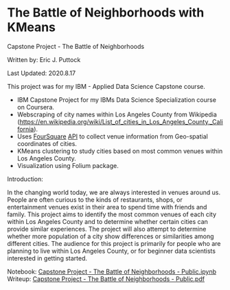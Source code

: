 # The Battle of Neighborhoods with KMeans
Capstone Project - The Battle of Neighborhoods

Written by: Eric J. Puttock

Last Updated: 2020.8.17

This project was for my IBM - Applied Data Science Capstone course.

- IBM Capstone Project for my IBMs Data Science Specialization course on Coursera.
- Webscraping of city names within Los Angeles County from Wikipedia (https://en.wikipedia.org/wiki/List_of_cities_in_Los_Angeles_County,_California).
- Uses [FourSquare](https://foursquare.com/) [API](https://developer.foursquare.com/docs/places-api/endpoints/) to collect venue information from Geo-spatial coordinates of cities.
- KMeans clustering to study cities based on most common venues within Los Angeles County.
- Visualization using Folium package.

Introduction:

In the changing world today, we are always interested in venues around us. People are often curious to the kinds of restaurants, shops, or entertainment venues exist in their area to spend time with friends and family. This project aims to identify the most common venues of each city within Los Angeles County and to determine whether certain cities can provide similar experiences. The project will also attempt to determine whether more population of a city show differences or similarities among different cities. The audience for this project is primarily for people who are planning to live within Los Angeles County, or for beginner data scientists interested in getting started.

Notebook: [Capstone Project - The Battle of Neighborhoods - Public.ipynb](https://github.com/EJPanda/Personal-Projects/blob/master/EJP%20-%20Battle%20of%20the%20Neighborhoods%20with%20KMeans/Capstone%20Project%20-%20The%20Battle%20of%20Neighborhoods%20-%20Public.ipynb)
Writeup: [Capstone Project - The Battle of Neighborhoods - Public.pdf](https://github.com/EJPanda/Personal-Projects/blob/master/EJP%20-%20Battle%20of%20the%20Neighborhoods%20with%20KMeans/Capstone%20Project%20-%20The%20Battle%20of%20Neighborhoods%20-%20Public.pdf)
